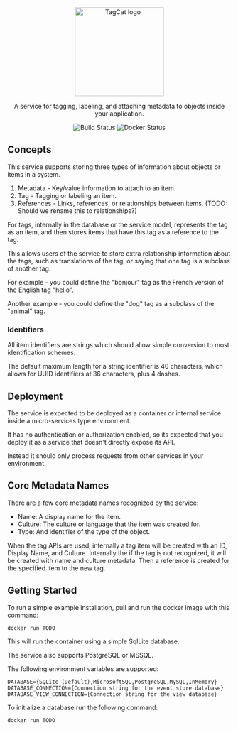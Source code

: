 <div align="center">
  <img alt="TagCat logo" src="https://raw.githubusercontent.com/EugeneScully/metadata/main/tagcat.png?token=GHSAT0AAAAAAB2QZLRSPRA3LPLHQH2KYJ2EY5TXJ5A" width="200px" />

A service for tagging, labeling, and attaching metadata to objects inside your application.

  ![Build Status](https://github.com/EugeneScully/metadata/actions/workflows/dotnet.yml/badge.svg?branch=main)
  ![Docker Status](https://github.com/EugeneScully/metadata/actions/workflows/docker-image.yml/badge.svg?branch=main)
</div>

## Concepts

This service supports storing three types of information about objects or items in a system.

1. Metadata - Key/value information to attach to an item.
2. Tag - Tagging or labeling an item.
3. References - Links, references, or relationships between items. (TODO: Should we rename this to relationships?)

For tags, internally in the database or the service model, represents the tag as an item, and then stores items that have this tag as a reference to the tag.

This allows users of the service to store extra relationship information about the tags, such as translations of the tag, or saying that one tag is a subclass of another tag.

For example - you could define the "bonjour" tag as the French version of the English tag "hello".

Another example - you could define the "dog" tag as a subclass of the "animal" tag.


### Identifiers

All item identifiers are strings which should allow simple conversion to most identification schemes.

The default maximum length for a string identifier is 40 characters, which allows for UUID identifiers at 36 characters, plus 4 dashes.


## Deployment

The service is expected to be deployed as a container or internal service inside a micro-services type environment.

It has no authentication or authorization enabled, so its expected that you deploy it as a service that doesn't directly expose its API.

Instead it should only process requests from other services in your environment.

## Core Metadata Names

There are a few core metadata names recognized by the service:
- Name: A display name for the item.
- Culture: The culture or language that the item was created for.
- Type: And identifier of the type of the object.

When the tag APIs are used, internally a tag item will be created with an ID, Display Name, and Culture.
Internally the if the tag is not recognized, it will be created with name and culture metadata.
Then a reference is created for the specified item to the new tag.


## Getting Started

To run a simple example installation, pull and run the docker image with this command:
```
docker run TODO
```

This will run the container using a simple SqlLite database.

The service also supports PostgreSQL or MSSQL.

The following environment variables are supported:
```
DATABASE={SQLite (Default),MicrosoftSQL,PostgreSQL,MySQL,InMemory}
DATABASE_CONNECTION={Connection string for the event store database}
DATABASE_VIEW_CONNECTION={Connection string for the view database}
```

To initialize a database run the following command:
```
docker run TODO
```
